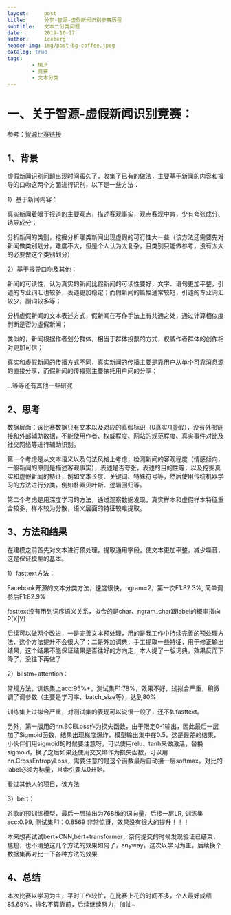 ```yaml
---
layout:     post
title:      分享-智源-虚假新闻识别参赛历程
subtitle:   文本二分类问题
date:       2019-10-17
author:     iceberg
header-img: img/post-bg-coffee.jpeg
catalog: true
tags:    
        - NLP
        - 竞赛
        - 文本分类
---
```


# 一、关于智源-虚假新闻识别竞赛：

参考：[智源比赛链接](https://www.biendata.com/competition/falsenews/)

## 1、背景

虚假新闻识别问题出现时间蛮久了，收集了已有的做法，主要基于新闻的内容和报导的口吻这两个方面进行识别，以下是一些方法：

1）基于新闻内容：

真实新闻着眼于报道的主要观点，描述客观事实，观点客观中肯，少有夸张成分、诱导成分；

分析新闻的类别，挖掘分析哪类新闻出现虚假的可行性大一些（该方法还需要先对新闻做类别划分，难度不大，但是个人认为太复杂，且类别只能做参考，没有太大的必要做这个类别划分）

2）基于报导口吻及其他：

新闻的可读性，认为真实的新闻比假新闻的可读性要好，文字、语句更加平整，引述的专业词汇也较多，表述更加稳定；而假新闻的篇幅通常较短，引述的专业词汇较少，副词较多等；

分析虚假新闻的文本表述方式，假新闻在写作手法上有共通之处，通过计算相似度判断是否为虚假新闻；

类似的，新闻根据作者划分群体，相当于群体投票的方式，权威作者群体的创作相对更加可信；

真实和虚假新闻的传播方式不同，真实新闻的传播主要是靠用户从单个可靠消息源的直接分享，而假新闻的传播则主要依托用户间的分享；

...等等还有其他一些研究

## 2、思考

数据层面：该比赛数据只有文本以及对应的真假标识（0真实/1虚假），没有外部链接和外部辅助数据，不能使用作者、权威程度、网站的规范程度、真实事件对比及社交网络等进行辅助识别。

第一个考虑是从文本语义以及句法风格上考虑，检测新闻的客观程度（情感倾向，一般新闻的原则是描述客观事实），表述是否夸张，表述的目的性等，以及挖掘真实和虚假新闻的特征，例如文本长度、关键词、特殊符号等，然后使用传统机器学习的方法进行分类，例如朴素贝叶斯、逻辑回归等。

第二个考虑是用深度学习的方法，通过观察数据发现，真实样本和虚假样本特征重合较多，样本较为分散，语义层面的特征较难提取。

## 3、方法和结果

在建模之前首先对文本进行预处理，提取通用字段，使文本更加平整，减少噪音，这是保证模型的基本。

1）fasttext方法：

Facebook开源的文本分类方法，速度很快，ngram=2，第一次F1:82.3%, 简单调参后F1:82.9%

fasttext没有用到词序语义关系，拟合的是char、ngram_char跟label的概率指向P(X|Y)

后续可以做两个改进，一是完善文本预处理，用的是我工作中持续完善的预处理方法，这个方法提升不会很大了；二是外加词典，手工提取一些特征，用于修正输出结果，这个结果不能保证结果是否往好的方向走，本人提了一版词典，效果反而下降了，没往下再做了

2）bilstm+attention：

常规方法，训练集上acc:95%+，测试集F1:78%，效果不好，过拟合严重，稍微调了调参数（主要是学习率、batch_size等），达到80%

训练集上过拟合严重，对测试集的表现可以说很一般了，还不如fasttext。

另外，第一版用的nn.BCELoss作为损失函数，由于限定0-1输出，因此最后一层加了Sigmoid函数，结果出现梯度爆炸，模型输出集中在0.5，这是最差的结果，小伙伴们用sigmoid的时候要注意呀，可以使用relu、tanh来做激活，替换sigmoid，换了之后如果还使用交叉熵作为损失函数，可以用nn.CrossEntropyLoss，需要注意的是这个函数最后自动接一层softmax，对比的label必须为标量，且索引要从0开始。

看过其他人的项目，该方法

3）bert：

谷歌的预训练模型，最后一层输出为768维的词向量，后接一层LR, 训练集acc:0.99, 测试集F1：0.8569
非常惊讶，效果没有很大的提升！！！

本来想再试试bert+CNN,bert+transformer，奈何提交的时候发现验证已结束，尴尬，也不清楚这几个方法的效果如何了，anyway，这次以学习为主，后续换个数据集再对比一下各种方法的效果

## 4、总结

本次比赛以学习为主，平时工作较忙，在比赛上花的时间不多，个人最好成绩85.69%，排名不算靠前，后续继续努力，加油~







